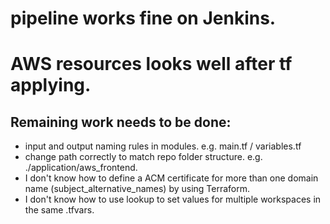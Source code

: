 # pipeline works fine on Jenkins.
# AWS resources looks well after tf applying.

## Remaining work needs to be done:
* input and output naming rules in modules. e.g. main.tf / variables.tf
* change path correctly to match repo folder structure. e.g. ./application/aws_frontend.
* I don't know how to define a ACM certificate for more than one domain name (subject_alternative_names) by using Terraform.
* I don't know how to use lookup to set values for multiple workspaces in the same .tfvars.